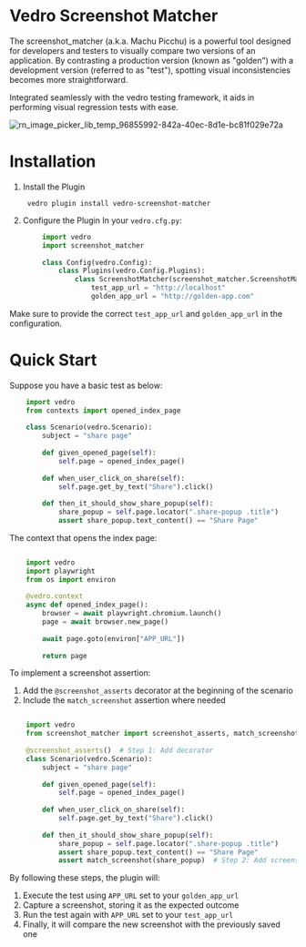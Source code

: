 # Vedro Screenshot Matcher

The screenshot_matcher (a.k.a. Machu Picchu) is a powerful tool designed for developers and testers to visually compare two versions of an application. By contrasting a production version (known as "golden") with a development version (referred to as "test"), spotting visual inconsistencies becomes more straightforward.

Integrated seamlessly with the vedro testing framework, it aids in performing visual regression tests with ease.

![rn_image_picker_lib_temp_96855992-842a-40ec-8d1e-bc81f029e72a](https://github.com/MashaJing/vedro-screenshot-matcher/assets/53327043/aed74384-9489-4e23-a6fe-2e6ec338edee)

# Installation

1. Install the Plugin

        vedro plugin install vedro-screenshot-matcher

2. Configure the Plugin
In your `vedro.cfg.py`:
```python
        import vedro
        import screenshot_matcher
        
        class Config(vedro.Config):
            class Plugins(vedro.Config.Plugins):
                class ScreenshotMatcher(screenshot_matcher.ScreenshotMatcher):
                    test_app_url = "http://localhost"
                    golden_app_url = "http://golden-app.com"
```
Make sure to provide the correct `test_app_url` and `golden_app_url` in the configuration.

# Quick Start

Suppose you have a basic test as below:
```python
    import vedro
    from contexts import opened_index_page
    
    class Scenario(vedro.Scenario):
        subject = "share page"
    
        def given_opened_page(self):
            self.page = opened_index_page()
    
        def when_user_click_on_share(self):
            self.page.get_by_text("Share").click()
    
        def then_it_should_show_share_popup(self):
            share_popup = self.page.locator(".share-popup .title")
            assert share_popup.text_content() == "Share Page"
```

The context that opens the index page:
```python

    import vedro
    import playwright
    from os import environ
    
    @vedro.context
    async def opened_index_page():
        browser = await playwright.chromium.launch()
        page = await browser.new_page()
    
        await page.goto(environ["APP_URL"])
    
        return page
```

To implement a screenshot assertion:

1. Add the `@screenshot_asserts` decorator at the beginning of the scenario
2. Include the `match_screenshot` assertion where needed
```python

    import vedro
    from screenshot_matcher import screenshot_asserts, match_screenshot
    
    @screenshot_asserts()  # Step 1: Add decorator
    class Scenario(vedro.Scenario):
        subject = "share page"
    
        def given_opened_page(self):
            self.page = opened_index_page()
    
        def when_user_click_on_share(self):
            self.page.get_by_text("Share").click()
    
        def then_it_should_show_share_popup(self):
            share_popup = self.page.locator(".share-popup .title")
            assert share_popup.text_content() == "Share Page"
            assert match_screenshot(share_popup)  # Step 2: Add screenshot assertion
```

By following these steps, the plugin will:

1. Execute the test using `APP_URL` set to your `golden_app_url`
2. Capture a screenshot, storing it as the expected outcome
3. Run the test again with `APP_URL` set to your `test_app_url`
4. Finally, it will compare the new screenshot with the previously saved one
